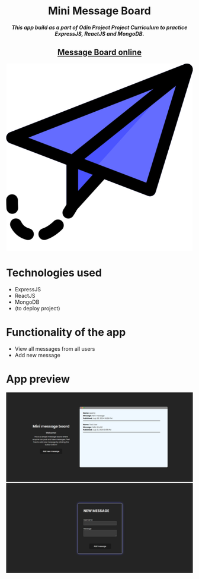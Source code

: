 <h1 align="center">Mini Message Board</h1>
<p align="center"> <strong><i>This app build as a part of Odin Project Project Curriculum to practice ExpressJS, ReactJS and MongoDB.</strong></i> </p>
<h2 align="center"><a href="" target="_blank">Message Board online</a></h2>

<p align="center">
  <img src="https://github.com/NewGen2022/mini-message-board/blob/main/frontend/src/assets/paper-plane.png" alt="App Preview">
</p>

# Technologies used
- ExpressJS
- ReactJS
- MongoDB
-  (to deploy project)

# Functionality of the app
- View all messages from all users
- Add new message 


# App preview
![](https://github.com/NewGen2022/mini-message-board/blob/main/app_preview/photo_1.jpg)
![](https://github.com/NewGen2022/mini-message-board/blob/main/app_preview/photo_2.jpg)
